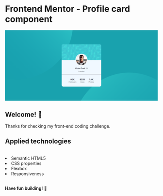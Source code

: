 # Frontend Mentor - Profile card component

![Design preview for the Profile card component coding challenge](./src/images/Desafio-pronto.png)

## Welcome! 👋

Thanks for checking my front-end coding challenge.

## Applied technologies
<br>
<li>Semantic HTML5</li>
<li>CSS properties</li>
<li>Flexbox</li>
<li>Responsiveness</li>

<br>

**Have fun building!** 🚀
